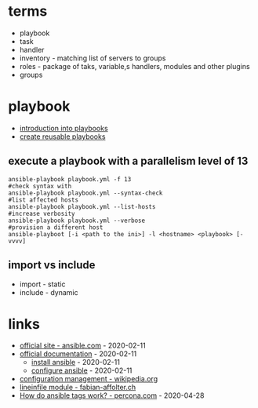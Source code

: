 # terms

* playbook
* task
* handler
* inventory -  matching list of servers to groups
* roles - package of taks, variable,s handlers, modules and other plugins
* groups

# playbook

* [introduction into playbooks](http://docs.ansible.com/ansible/latest/user_guide/playbooks_intro.html)
* [create reusable playbooks](http://docs.ansible.com/ansible/latest/user_guide/playbooks_reuse.html)

## execute a playbook with a parallelism level of 13

```
ansible-playbook playbook.yml -f 13
#check syntax with
ansible-playbook playbook.yml --syntax-check
#list affected hosts
ansible-playbook playbook.yml --list-hosts
#increase verbosity
ansible-playbook playbook.yml --verbose
#provision a different host
ansible-playboot [-i <path to the ini>] -l <hostname> <playbook> [-vvvv]
```

## import vs include

* import - static
* include - dynamic

# links

* [official site - ansible.com](https://www.ansible.com) - 2020-02-11
* [official documentation](https://docs.ansible.com) - 2020-02-11
    * [install ansible](https://docs.ansible.com/ansible/latest/index.html) - 2020-02-11
    * [configure ansible](https://docs.ansible.com/ansible/latest/user_guide/index.html) - 2020-02-11
* [configuration management - wikipedia.org](https://en.wikipedia.org/wiki/Configuration_management)
* [lineinfile module - fabian-affolter.ch](http://fabian-affolter.ch/blog/the-lineinfile-module-of-ansible/#comment-4707)
* [How do ansible tags work? - percona.com](https://www.percona.com/blog/2020/04/27/how-do-ansible-tags-work/) - 2020-04-28
